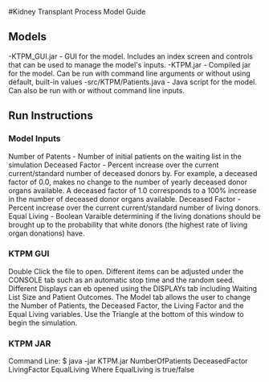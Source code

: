 #Kidney Transplant Process Model Guide

## Models

-KTPM_GUI.jar - GUI for the model.  Includes an index screen and controls that can be used to manage the model's inputs.
-KTPM.jar - Compiled jar for the model.  Can be run with command line arguments or without using default, built-in values
-src/KTPM/Patients.java - Java script for the model.  Can also be run with or without command line inputs.

## Run Instructions

### Model Inputs
Number of Patents - Number of initial patients on the waiting list in the simulation
Deceased Factor - Percent increase over the current current/standard number of deceased donors by.  For example, a deceased factor of 0.0, makes no change to the number of yearly deceased donor organs available.  A deceased factor of 1.0 corresponds to a 100% increase in the number of deceased donor organs available.
Deceased Factor - Percent increase over the current current/standard number of living donors.
Equal Living - Boolean Varaible determining if the living donations should be brought up to the probability that white donors (the highest rate of living organ donations) have.

### KTPM GUI 
Double Click the file to open.
Different items can be adjusted under the CONSOLE tab such as an automatic stop time and the random seed.  Different Displays can eb opened using the DISPLAYs tab including Waiting List Size and Patient Outcomes.  The Model tab allows the user to change the Number of Patients, the Deceased Factor, the Living Factor and the Equal Living variables.  Use the Triangle at the bottom of this window to begin the simulation.

### KTPM JAR
Command Line:
$ java -jar KTPM.jar NumberOfPatients DeceasedFactor LivingFactor EqualLiving
Where EqualLiving is true/false

